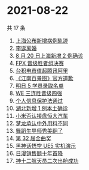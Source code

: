 # 2021-08-22

共 17 条

<!-- BEGIN ZHIHUSEARCH -->
<!-- 最后更新时间 Sun Aug 22 2021 13:07:01 GMT+0800 (China Standard Time) -->
1. [上海公布新增病例轨迹](https://www.zhihu.com/search?q=上海疫情)
1. [李诞离婚](https://www.zhihu.com/search?q=李诞)
1. [8 月 20 日上海新增 2 例确诊](https://www.zhihu.com/search?q=上海疫情)
1. [FPX 晋级胜者组决赛](https://www.zhihu.com/search?q=fpx)
1. [台积电市值超腾讯阿里](https://www.zhihu.com/search?q=台积电)
1. [《江南百景图》官方道歉](https://www.zhihu.com/search?q=江南百景图)
1. [明日 5 学员录取名单](https://www.zhihu.com/search?q=明日创作计划)
1. [WE 三连胜晋级四强](https://www.zhihu.com/search?q=we)
1. [个人信息保护法通过](https://www.zhihu.com/search?q=个人信息保护法)
1. [湖北新增 1 例本土确诊](https://www.zhihu.com/search?q=湖北疫情)
1. [小米否认接盘恒大汽车](https://www.zhihu.com/search?q=小米汽车)
1. [梦龙承认中外用料不同](https://www.zhihu.com/search?q=梦龙)
1. [舞蹈生导师秀美翻了](https://www.zhihu.com/search?q=舞蹈生)
1. [第 32 届金曲奖 ](https://www.zhihu.com/search?q=金曲奖)
1. [黑神话悟空 UE5 实机演示](https://www.zhihu.com/search?q=黑神话悟空)
1. [日漫销售额十年首降](https://www.zhihu.com/search?q=日本动漫)
1. [神十二航天员二次出舱成功](https://www.zhihu.com/search?q=神舟十二号)
<!-- END ZHIHUSEARCH -->
